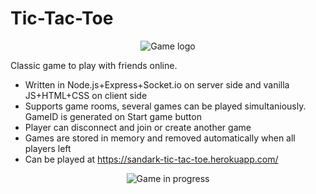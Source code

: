 # Tic-Tac-Toe
<p align="center">
  <img src="https://user-images.githubusercontent.com/203106/81483883-08bc1300-924a-11ea-8a75-d834cdc0efac.png" alt="Game logo"/>
</p>
Classic game to play with friends online.


* Written in Node.js+Express+Socket.io on server side and vanilla JS+HTML+CSS on client side
* Supports game rooms, several games can be played simultaniously. GameID is generated on Start game button
* Player can disconnect and join or create another game
* Games are stored in memory and removed automatically when all players left
* Can be played at https://sandark-tic-tac-toe.herokuapp.com/

<p align="center">
  <img src="https://user-images.githubusercontent.com/203106/81483771-4f5d3d80-9249-11ea-83ec-4897c86244e7.png" alt="Game in progress"/>
</p>
